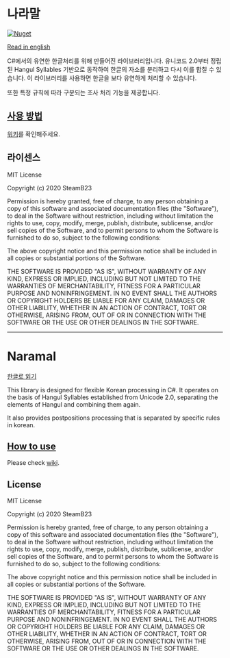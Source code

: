 # 나라말

[![Nuget](https://img.shields.io/nuget/v/Naramal)](https://www.nuget.org/packages/Naramal/)

[Read in english](#Naramal)

C#에서의 유연한 한글처리를 위해 만들어진 라이브러리입니다. 유니코드 2.0부터 정립된 Hangul Syllables 기반으로 동작하여 한글의 자소를 분리하고 다시 이를 합칠 수 있습니다. 이 라이브러리를 사용하면 한글을 보다 유연하게 처리할 수 있습니다.

또한 특정 규칙에 따라 구분되는 조사 처리 기능을 제공합니다.

## [사용 방법](https://github.com/steamb23/Naramal/wiki)

[위키](https://github.com/steamb23/Naramal/wiki)를 확인해주세요.

## 라이센스

MIT License

Copyright (c) 2020 SteamB23

Permission is hereby granted, free of charge, to any person obtaining a copy
of this software and associated documentation files (the "Software"), to deal
in the Software without restriction, including without limitation the rights
to use, copy, modify, merge, publish, distribute, sublicense, and/or sell
copies of the Software, and to permit persons to whom the Software is
furnished to do so, subject to the following conditions:

The above copyright notice and this permission notice shall be included in all
copies or substantial portions of the Software.

THE SOFTWARE IS PROVIDED "AS IS", WITHOUT WARRANTY OF ANY KIND, EXPRESS OR
IMPLIED, INCLUDING BUT NOT LIMITED TO THE WARRANTIES OF MERCHANTABILITY,
FITNESS FOR A PARTICULAR PURPOSE AND NONINFRINGEMENT. IN NO EVENT SHALL THE
AUTHORS OR COPYRIGHT HOLDERS BE LIABLE FOR ANY CLAIM, DAMAGES OR OTHER
LIABILITY, WHETHER IN AN ACTION OF CONTRACT, TORT OR OTHERWISE, ARISING FROM,
OUT OF OR IN CONNECTION WITH THE SOFTWARE OR THE USE OR OTHER DEALINGS IN THE
SOFTWARE.

---

# Naramal

[한글로 읽기](#나라말)

This library is designed for flexible Korean processing in C#. It operates on the basis of Hangul Syllables established from Unicode 2.0, separating the elements of Hangul and combining them again.

It also provides postpositions processing that is separated by specific rules in korean.

## [How to use](https://github.com/steamb23/Naramal/wiki)

Please check [wiki](https://github.com/steamb23/Naramal/wiki).

## License

MIT License

Copyright (c) 2020 SteamB23

Permission is hereby granted, free of charge, to any person obtaining a copy
of this software and associated documentation files (the "Software"), to deal
in the Software without restriction, including without limitation the rights
to use, copy, modify, merge, publish, distribute, sublicense, and/or sell
copies of the Software, and to permit persons to whom the Software is
furnished to do so, subject to the following conditions:

The above copyright notice and this permission notice shall be included in all
copies or substantial portions of the Software.

THE SOFTWARE IS PROVIDED "AS IS", WITHOUT WARRANTY OF ANY KIND, EXPRESS OR
IMPLIED, INCLUDING BUT NOT LIMITED TO THE WARRANTIES OF MERCHANTABILITY,
FITNESS FOR A PARTICULAR PURPOSE AND NONINFRINGEMENT. IN NO EVENT SHALL THE
AUTHORS OR COPYRIGHT HOLDERS BE LIABLE FOR ANY CLAIM, DAMAGES OR OTHER
LIABILITY, WHETHER IN AN ACTION OF CONTRACT, TORT OR OTHERWISE, ARISING FROM,
OUT OF OR IN CONNECTION WITH THE SOFTWARE OR THE USE OR OTHER DEALINGS IN THE
SOFTWARE.

